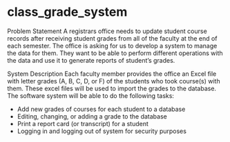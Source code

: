 # class_grade_system

Problem Statement
A registrars office needs to update student course records after receiving student grades from all of the faculty at the end of each semester. 
The office is asking for us to develop a system to manage the data for them. 
They want to be able to perform different operations with the data and use it to generate reports of student’s grades.

System Description
Each faculty member provides the office an Excel file with letter grades (A, B, C, D, or F) of the students who took course(s) with them. 
These excel files will be used to import the grades to the database. The software system will be able to do the following tasks:
- Add new grades of courses for each student to a database
- Editing, changing, or adding a grade to the database
- Print a report card (or transcript) for a student
- Logging in and logging out of system for security purposes
